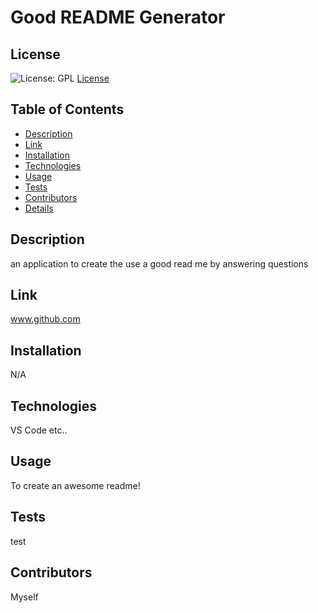 
  # Good README Generator 
  
  ## License
  ![License: GPL](https://img.shields.io/badge/License-GPL-yellow.svg "Liscense Badge")
  [License](https://opensource.org/licenses/GPL)

  ## Table of Contents

  - [Description](#description)
  - [Link](#url)
  - [Installation](#installation)
  - [Technologies](#technolo)
  - [Usage](#usage)
  - [Tests](#tests)
  - [Contributors](#contributors)
  - [Details](#details)
  
  ## Description
  an application to create the use a good read me by answering questions

  ## Link
  www.github.com

  ## Installation
   N/A

  ## Technologies
  VS Code etc..
  
  ## Usage
  To create an awesome readme!


  ## Tests
  test

  ## Contributors
  Myself
  